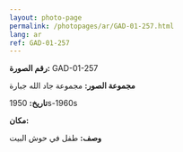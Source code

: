 ```yaml
---
layout: photo-page
permalink: /photopages/ar/GAD-01-257.html
lang: ar
ref: GAD-01-257
---
```


**رقم الصورة:** GAD-01-257

**مجموعة الصور:** مجموعة جاد الله جبارة

**تاريخ:**  1950s-1960s

**مكان:**

**وصف:** طفل في حوش البيت
